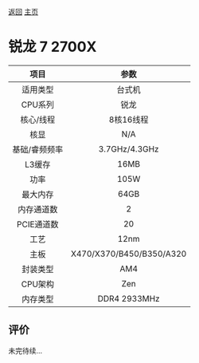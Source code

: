 [返回](../../../)  [主页](https://github.com/93Alliance/diy-pc/)

# 锐龙 7 2700X

| 项目 | 参数 |
| :------: | :------: |
|适用类型 | 台式机|
|CPU系列| 锐龙 |
|核心/线程| 8核16线程|
|核显| N/A |
|基础/睿频频率 |3.7GHz/4.3GHz|
| L3缓存| 16MB|
|功率| 105W |
|最大内存| 64GB |
|内存通道数| 2 |
|PCIE通道数| 20 |
|工艺|12nm |
|主板| X470/X370/B450/B350/A320 |
|封装类型| AM4 |
|CPU架构|  Zen  |
|内存类型| DDR4 2933MHz |

## 评价

 未完待续...
